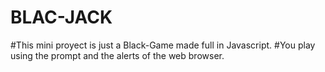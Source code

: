 # BLAC-JACK

#This mini proyect is just a Black-Game made full in Javascript.
#You play using the prompt and the alerts of the web browser.
